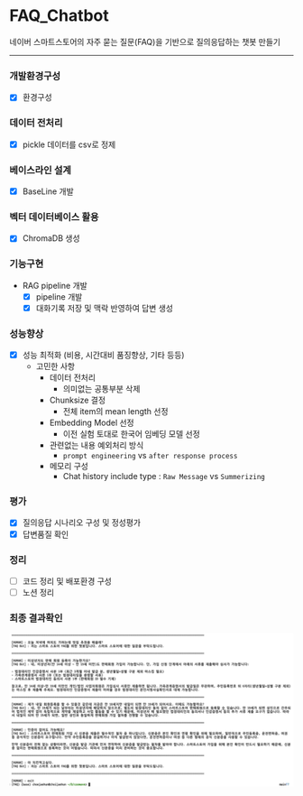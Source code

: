 # FAQ_Chatbot
네이버 스마트스토어의 자주 묻는 질문(FAQ)을 기반으로 질의응답하는 챗봇 만들기

---  


### 개발환경구성
- [x] 환경구성

### 데이터 전처리
- [x] pickle 데이터를 csv로 정제

### 베이스라인 설계
- [x] BaseLine 개발

### 벡터 데이터베이스 활용
- [x] ChromaDB 생성

### 기능구현
- RAG pipeline 개발
  - [x] pipeline 개발
  - [x] 대화기록 저장 및 맥락 반영하여 답변 생성

### 성능향상
- [x] 성능 최적화 (비용, 시간대비 품징향상, 기타 등등)
  - 고민한 사항
    - 데이터 전처리
      - 의미없는 공통부분 삭제
    - Chunksize 결정
      - 전체 item의 mean length 선정
    - Embedding Model 선정
      - 이전 실험 토대로 한국어 임베딩 모델 선정
    - 관련없는 내용 예외처리 방식
      - `prompt engineering` vs `after response process`
    - 메모리 구성
      - Chat history include type : `Raw Message` vs `Summerizing`


### 평가
- [x] 질의응답 시나리오 구성 및 정성평가
- [x] 답변품질 확인

### 정리
- [ ] 코드 정리 및 배포환경 구성
- [ ] 노션 정리

### 최종 결과확인
![alt text](./assets/demo_image.png)